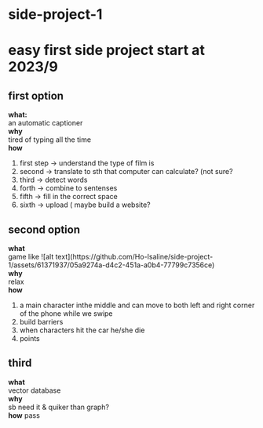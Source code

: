# side-project-1
<h1>easy first side project start at 2023/9</h1>
  <h2>first option</h2>
  <b>what:</b></br>
  an automatic captioner</br>
  <b>why</b></br>
  tired of typing all the time</br>
  <b>how</b></br>
  <ol>
    <li>first step -> understand the type of film is </li>
    <li>second -> translate to sth that computer can calculate? (not sure?</li>
    <li>third -> detect words</li>
    <li>forth -> combine to sentenses</li>
    <li>fifth -> fill in the correct space</li>
    <li>sixth -> upload ( maybe build a website?</li>
  </ol>
<h2>second option</h2>
<b>what</b></br>
game like 
![alt text](https://github.com/Ho-Isaline/side-project-1/assets/61371937/05a9274a-d4c2-451a-a0b4-77799c7356ce)</br>
<b>why</b></br>
relax</br>
<b>how</b></br>
<ol>
  <li>a main character inthe middle and can move to both left and right corner of the phone while we swipe</li>
  <li>build barriers</li>
  <li>when characters hit the car he/she die</li>
  <li>points</li>  
</ol>
<h2>third</h2>
<b>what</b></br>
vector database</br>
<b>why</b></br>
sb need it & quiker than graph?</br>
<b>how</b>
pass




